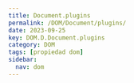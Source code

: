 ```yaml
---
title: Document.plugins
permalink: /DOM/Document/plugins/
date: 2023-09-25
key: DOM.D.Document.plugins
category: DOM
tags: [propiedad dom]
sidebar:
  nav: dom
---
```

